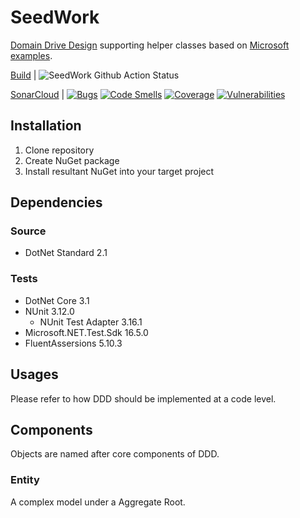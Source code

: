 # SeedWork

[Domain Drive Design](https://en.wikipedia.org/wiki/Domain-driven_design) supporting helper classes based on [Microsoft examples](https://github.com/dotnet-architecture/eShopOnContainers/tree/dev/src/Services/Ordering/Ordering.Domain/SeedWork).

[Build](https://github.com/TheLastColonial/SeedWork/blob/master/.github/workflows/pipeline.yml) | ![SeedWork Github Action Status](https://github.com/TheLastColonial/SeedWork/workflows/SeedWork/badge.svg) 

[SonarCloud](https://sonarcloud.io/dashboard?id=TheLastColonial_SeedWork) | [![Bugs](https://sonarcloud.io/api/project_badges/measure?project=TheLastColonial_SeedWork&metric=bugs)](https://sonarcloud.io/dashboard?id=TheLastColonial_SeedWork) [![Code Smells](https://sonarcloud.io/api/project_badges/measure?project=TheLastColonial_SeedWork&metric=code_smells)](https://sonarcloud.io/dashboard?id=TheLastColonial_SeedWork) [![Coverage](https://sonarcloud.io/api/project_badges/measure?project=TheLastColonial_SeedWork&metric=coverage)](https://sonarcloud.io/dashboard?id=TheLastColonial_SeedWork) [![Vulnerabilities](https://sonarcloud.io/api/project_badges/measure?project=TheLastColonial_SeedWork&metric=vulnerabilities)](https://sonarcloud.io/dashboard?id=TheLastColonial_SeedWork)

## Installation

1. Clone repository
2. Create NuGet package
3. Install resultant NuGet into your target project

## Dependencies

### Source

- DotNet Standard 2.1

### Tests

- DotNet Core 3.1
- NUnit 3.12.0
  - NUnit Test Adapter 3.16.1
- Microsoft.NET.Test.Sdk 16.5.0
- FluentAssersions 5.10.3

## Usages

Please refer to how DDD should be implemented at a code level.

## Components

Objects are named after core components of DDD.

### Entity

A complex model under a Aggregate Root.

